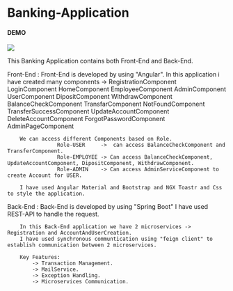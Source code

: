 # Banking-Application

#### DEMO

![](https://github.com/praveen-gandreti/Banking-Application/assets/130206094/0323ba79-cce0-4fcf-b9bc-a128b264b984)

This Banking Application contains both Front-End and Back-End.

Front-End :
                Front-End is developed by using "Angular".
                In this application i have created many components -> 
                RegistrationComponent
		LoginComponent
    		HomeComponent
    		EmployeeComponent
    		AdminComponent
    		UserComponent
   		DipositComponent
    		WithdrawComponent
    		BalanceCheckComponent
    		TransfarComponent
    		NotFoundComponent
    		TransferSuccessComponent
    		UpdateAccountComponent
    		DeleteAccountComponent
    		ForgotPasswordComponent
    		AdminPageComponent

		We can access different Components based on Role.
   					Role-USER     ->  can access BalanceCheckComponent and TransferComponent.
					Role-EMPLOYEE -> Can access BalanceCheckComponent, UpdateAccountComponent, DipositComponent, WithdrawComponent.
					Role-ADMIN    -> Can access AdminServiceComponent to create Account for USER.
		
		I have used Angular Material and Bootstrap and NGX Toastr and Css to style the application.

Back-End  :
		Back-End is developed by using "Spring Boot" I have used REST-API to handle the request.

		In this Back-End application we have 2 microservices -> Registration and AccountAndUserCreation.
		I have used synchronous communtication using "feign client" to establish communication between 2 microservices.
		
		Key Features: 
			-> Transaction Management.
			-> MailService.
			-> Exception Handling.
			-> Microservices Communication.
		
		
		

		
    	    
